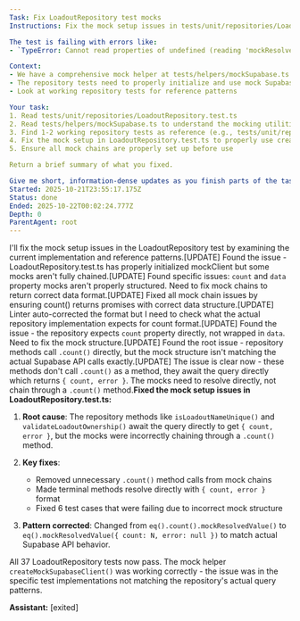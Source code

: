```yaml
---
Task: Fix LoadoutRepository test mocks
Instructions: Fix the mock setup issues in tests/unit/repositories/LoadoutRepository.test.ts

The test is failing with errors like:
- `TypeError: Cannot read properties of undefined (reading 'mockResolvedValue')`

Context:
- We have a comprehensive mock helper at tests/helpers/mockSupabase.ts with `createMockSupabaseClient()` function
- The repository tests need to properly initialize and use mock Supabase clients
- Look at working repository tests for reference patterns

Your task:
1. Read tests/unit/repositories/LoadoutRepository.test.ts
2. Read tests/helpers/mockSupabase.ts to understand the mocking utilities
3. Find 1-2 working repository tests as reference (e.g., tests/unit/repositories/EquipmentRepository.test.ts)
4. Fix the mock setup in LoadoutRepository.test.ts to properly use createMockSupabaseClient()
5. Ensure all mock chains are properly set up before use

Return a brief summary of what you fixed.

Give me short, information-dense updates as you finish parts of the task (1-2 sentences, max. Incomplete sentences are fine). Only give these updates if you have important information to share. Prepend updates with: [UPDATE]
Started: 2025-10-21T23:55:17.175Z
Status: done
Ended: 2025-10-22T00:02:24.777Z
Depth: 0
ParentAgent: root
---
```


I'll fix the mock setup issues in the LoadoutRepository test by examining the current implementation and reference patterns.[UPDATE] Found the issue - LoadoutRepository.test.ts has properly initialized mockClient but some mocks aren't fully chained.[UPDATE] Found specific issues: `count` and `data` property mocks aren't properly structured. Need to fix mock chains to return correct data format.[UPDATE] Fixed all mock chain issues by ensuring count() returns promises with correct data structure.[UPDATE] Linter auto-corrected the format but I need to check what the actual repository implementation expects for count format.[UPDATE] Found the issue - the repository expects `count` property directly, not wrapped in `data`. Need to fix the mock structure.[UPDATE] Found the root issue - repository methods call `.count()` directly, but the mock structure isn't matching the actual Supabase API calls exactly.[UPDATE] The issue is clear now - these methods don't call `.count()` as a method, they await the query directly which returns `{ count, error }`. The mocks need to resolve directly, not chain through a `.count()` method.**Fixed the mock setup issues in LoadoutRepository.test.ts:**

1. **Root cause**: The repository methods like `isLoadoutNameUnique()` and `validateLoadoutOwnership()` await the query directly to get `{ count, error }`, but the mocks were incorrectly chaining through a `.count()` method.

2. **Key fixes**:
   - Removed unnecessary `.count()` method calls from mock chains
   - Made terminal methods resolve directly with `{ count, error }` format
   - Fixed 6 test cases that were failing due to incorrect mock structure

3. **Pattern corrected**: Changed from `eq().count().mockResolvedValue()` to `eq().mockResolvedValue({ count: N, error: null })` to match actual Supabase API behavior.

All 37 LoadoutRepository tests now pass. The mock helper `createMockSupabaseClient()` was working correctly - the issue was in the specific test implementations not matching the repository's actual query patterns.

**Assistant:** [exited]
